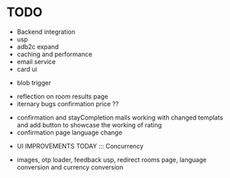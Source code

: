 # TODO

-  Backend integration
-  usp
-  adb2c expand
-  caching and performance
-  email service
-  card ui


<!-- 2nd target -->
-  blob trigger


<!-- Primary target -->
-  reflection on room results page
-  iternary bugs confirmation price ??


<!-- at the end -->
-  confirmation and stayCompletion mails working with changed templats and add button to showcase the working of rating
-  confirmation page language change


<!-- last sprint tasks -->
- UI IMPROVEMENTS TODAY ::: Concurrency 



- images, otp loader, feedback usp, redirect rooms page, language conversion and currency conversion

